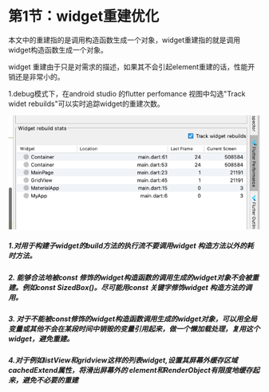 # 第1节：widget重建优化

本文中的重建指的是调用构造函数生成一个对象，widget重建指的就是调用widget构造函数生成一个对象。

widget 重建由于只是对需求的描述，如果其不会引起element重建的话，性能开销还是非常小的。

1.debug模式下，在android studio 的flutter perfomance 视图中勾选"Track widet rebuilds"可以实时追踪widget的重建次数。

![widget重建次数追踪](assets/image-20230922183918065.png)

##### 1.对用于构建子widget的build方法的执行流不要调用widget 构造方法以外的耗时方法。

##### 2. 能够合法地被const 修饰的widget构造函数的调用生成的widget对象不会被重建。例如const SizedBox()。尽可能用const 关键字修饰widget 构造方法的调用。

##### 3. 对于不能被const修饰的widget构造函数调用生成的widget对象，可以用全局变量或其他不会在某段时间中销毁的变量引用起来，做一个懒加载处理，复用这个widget，避免重建。

##### 4.对于例如listView和gridview这样的列表widget,设置其屏幕外缓存区域cachedExtend属性，将滑出屏幕外的 element和RenderObject有限度地缓存起来，避免不必要的重建




